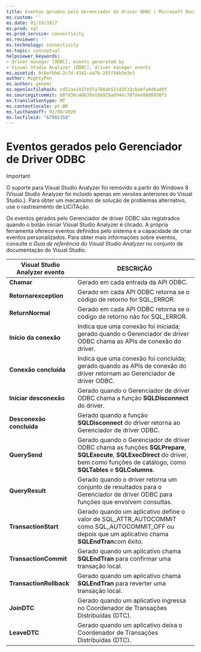 ```yaml
---
title: Eventos gerados pelo Gerenciador de driver ODBC | Microsoft Docs
ms.custom: ''
ms.date: 01/19/2017
ms.prod: sql
ms.prod_service: connectivity
ms.reviewer: ''
ms.technology: connectivity
ms.topic: conceptual
helpviewer_keywords:
- driver manager [ODBC], events generated by
- Visual Studio Analyzer [ODBC], driver manager events
ms.assetid: 8c6efbbd-2c7d-4342-aa7b-201f94b3e3e3
author: MightyPen
ms.author: genemi
ms.openlocfilehash: cd52aa1427e5fa768ab521d3533cbabfa4d6ad0f
ms.sourcegitcommit: b87d36c46b39af8b929ad94ec707dee8800950f5
ms.translationtype: MT
ms.contentlocale: pt-BR
ms.lasthandoff: 02/08/2020
ms.locfileid: "67901358"
---
```

# <a name="events-generated-by-the-odbc-driver-manager"></a>Eventos gerados pelo Gerenciador de Driver ODBC
> [!IMPORTANT]  
>  O suporte para Visual Studio Analyzer foi removido a partir do Windows 8 (Visual Studio Analyzer foi incluído apenas em versões anteriores do Visual Studio.). Para obter um mecanismo de solução de problemas alternativo, use o rastreamento de LICITAção.  
  
 Os eventos gerados pelo Gerenciador de driver ODBC são registrados quando o botão iniciar Visual Studio Analyzer é clicado. A própria ferramenta oferece eventos definidos pelo sistema e a capacidade de criar eventos personalizados. Para obter mais informações sobre eventos, consulte o *Guia de referência do Visual Studio Analyzer* no conjunto de documentação do Visual Studio.  
  
|Visual Studio Analyzer evento|DESCRIÇÃO|  
|----------------------------------|-----------------|  
|**Chamar**|Gerado em cada entrada da API ODBC.|  
|**Retornarexception**|Gerado em cada API ODBC retorna se o código de retorno for SQL_ERROR.|  
|**ReturnNormal**|Gerado em cada API ODBC retorna se o código de retorno não for SQL_ERROR.|  
|**Início da conexão**|Indica que uma conexão foi iniciada; gerado quando o Gerenciador de driver ODBC chama as APIs de conexão do driver.|  
|**Conexão concluída**|Indica que uma conexão foi concluída; gerado quando as APIs de conexão do driver retornam ao Gerenciador de driver ODBC.|  
|**Iniciar desconexão**|Gerado quando o Gerenciador de driver ODBC chama a função **SQLDisconnect** do driver.|  
|**Desconexão concluída**|Gerado quando a função **SQLDisconnect** do driver retorna ao Gerenciador de driver ODBC.|  
|**QuerySend**|Gerado quando o Gerenciador de driver ODBC chama as funções **SQLPrepare**, **SQLExecute**, **SQLExecDirect** do driver, bem como funções de catálogo, como **SQLTables** e **SQLColumns**.|  
|**QueryResult**|Gerado quando o driver retorna um conjunto de resultados para o Gerenciador de driver ODBC para funções que envolvem consultas.|  
|**TransactionStart**|Gerado quando um aplicativo define o valor de SQL_ATTR_AUTOCOMMIT como SQL_AUTOCOMMIT_OFF ou depois que um aplicativo chama **SQLEndTran**com êxito.|  
|**TransactionCommit**|Gerado quando um aplicativo chama **SQLEndTran** para confirmar uma transação local.|  
|**TransactionRollback**|Gerado quando um aplicativo chama **SQLEndTran** para reverter uma transação local.|  
|**JoinDTC**|Gerado quando um aplicativo ingressa no Coordenador de Transações Distribuídas (DTC).|  
|**LeaveDTC**|Gerado quando um aplicativo deixa o Coordenador de Transações Distribuídas (DTC).|
